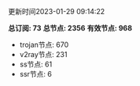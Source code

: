 更新时间2023-01-29 09:14:22

**总订阅: 73**
**总节点: 2356**
**有效节点: 968**
- trojan节点: 670
- v2ray节点: 231
- ss节点: 61
- ssr节点: 6

